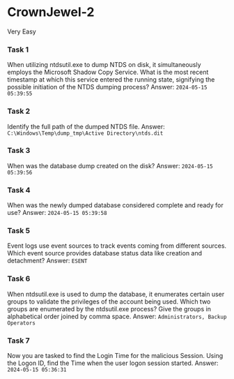 # CrownJewel-2
Very Easy


### Task 1

When utilizing ntdsutil.exe to dump NTDS on disk, it simultaneously employs the Microsoft Shadow Copy Service. What is the most recent timestamp at which this service entered the running state, signifying the possible initiation of the NTDS dumping process?
Answer: `2024-05-15 05:39:55`

### Task 2

Identify the full path of the dumped NTDS file.
Answer: `C:\Windows\Temp\dump_tmp\Active Directory\ntds.dit`

### Task 3

When was the database dump created on the disk?
Answer: `2024-05-15 05:39:56`

### Task 4

When was the newly dumped database considered complete and ready for use?
Answer: `2024-05-15 05:39:58`

### Task 5

Event logs use event sources to track events coming from different sources. Which event source provides database status data like creation and detachment?
Answer: `ESENT`

### Task 6

When ntdsutil.exe is used to dump the database, it enumerates certain user groups to validate the privileges of the account being used. Which two groups are enumerated by the ntdsutil.exe process? Give the groups in alphabetical order joined by comma space.
Answer: `Administrators, Backup Operators`

### Task 7

Now you are tasked to find the Login Time for the malicious Session. Using the Logon ID, find the Time when the user logon session started.
Answer: `2024-05-15 05:36:31`
